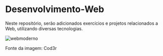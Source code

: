 # Desenvolvimento-Web
Neste repositório, serão adicionados exercícios e projetos relacionados a Web, utilizando diversas tecnologias.

![webmoderno](https://user-images.githubusercontent.com/45312912/86544969-91c99080-bf01-11ea-9282-4a68be6ddc89.jpg)

Fonte da imagem: Cod3r


